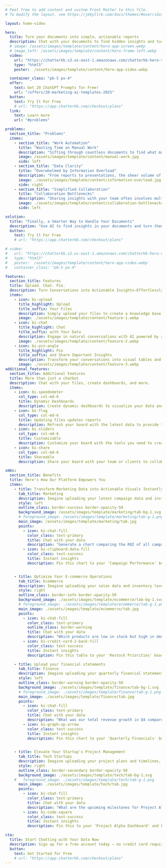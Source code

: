 ```yaml
---
# Feel free to add content and custom Front Matter to this file.
# To modify the layout, see https://jekyllrb.com/docs/themes/#overriding-theme-defaults

layout: home-video

hero:
  title: Turn your documents into simple, actionable reports
  description: Chat with your documents to find hidden insights and turn them into reports that you can share with your team and clients.
  # image: /assets/images/template/content/hero-app-screen.webp
  # image_left: /assets/images/template/content/hero-frame-left.webp
  video:
    url: "https://chatterkb.s3.us-east-1.amazonaws.com/chatterkb-hero-video.m4v"
    type: "html5"
    poster:  /assets/images/template/content/hero-app-video.webp

  container_class: "pb-5 px-4"
  offer:
    text: Get 20 ChatGPT Prompts for Free!
    url: "/offers/20-marketing-ai-templates-2025"
  button:
    text: Try It For Free
    # url: "https://app.chatterkb.com/checkout/plans"
  link:
    text: Learn more
    url: "#problems"

problems:
  section_title: "Problems"
  items:
    - section_title: "Work Automation"
      title: "Wasting Time on Manual Work"
      description: "Sifting through countless documents to find what matters is tedious and time-consuming. Every hour spent scrolling is an hour not spent acting on insights."
      image: /assets/images/template/content/manual-work.jpg
      side: left
    - section_title: "Data Clarity"
      title: "Overwhelmed by Information Overload"
      description: "From reports to presentations, the sheer volume of information makes it easy to miss critical details, slowing down decision-making and impacting results."
      image: ./assets/images/template/content/information-overload.jpg
      side: right
    - section_title: "Simplified Collaboration"
      title: "Collaboration Bottlenecks"
      description: "Sharing insights with your team often involves multiple tools, confusing email chains, and endless revisions – not to mention wasted effort recreating reports."
      image: ./assets/images/template/content/collaboration-bottlenecks.jpg
      side: left

solution:
  title: "Finally, a Smarter Way to Handle Your Documents"
  description: "Use AI to find insights in your documents and turn them into reports that you can share with your team and clients."
  button:
    text: Try It For Free
    # url: "https://app.chatterkb.com/checkout/plans"

# video:
#   url: "https://chatterkb.s3.us-east-1.amazonaws.com/chatterkb-hero-video.m4v"
#   type: "html5"
#   poster:  /assets/images/template/content/hero-app-video.webp
#   container_class: "pb-5 px-4"

features:
  section_title: Features
  title: Upload. Chat. Pin.
  description: Turn Conversations into Actionable Insights—Effortlessly
  items:
    - icon: bi-upload
      title_highlight: Upload
      title_suffix: Your Files
      description: Simply upload your files to create a knowledge base you can chat with. No technical setup—just drag, drop, and let AI provide insights from your own data. 
      image: ./assets/images/template/content/feature-1.webp
    - icon: bi-chat
      title_highlight: Chat
      title_suffix: with Your Data
      description: Engage in natural conversations with AI powered by your own files. Simply ask questions to get instant insights and answers directly from your personalized knowledge base.
      image: ./assets/images/template/content/feature-2.webp
    - icon: bi-pin-angle
      title_highlight: Pin
      title_suffix: and Share Important Insights
      description: Transform your conversations into visual tables and charts for a clearer understanding of your data. Pin these insights to a board you can share with your team or clients, making collaboration effortless.
      image: ./assets/images/template/content/feature-3.webp
additional_features:
  section_title: Additional Features
  title: More than just a chatbot
  description: Chat with your files, create dashboards, and more.
  items:
    - icon: bi-speedometer  
      col_type: col-md-6        
      title: Dynamic Dashboards
      description: Create dynamic dashboards to visualize your data and share with your team.
    - icon: bi-flag
      col_type: col-md-6
      title: Updating files updates reports
      description: Refresh your board with the latest data to provide the most accurate insights.
    - icon: bi-sliders
      col_type: col-md-6
      title: Customizable
      description: Customize your board with the tools you need to create the perfect visualizations.
    - icon: bi-share
      col_type: col-md-6
      title: Shareable
      description: Share your board with your team or clients to collaborate on the most important insights.

smbs:
  section_title: Benefits
  title: Here's How Our Platform Empowers You
  items:
    - title: Transform Marketing Data into Actionable Visuals Instantly
      tab_title: Marketing
      description: Imagine uploading your latest campaign data and instantly generating a comprehensive ROI analysis.
      style: left
      outline_class: border-success border-opacity-50
      background_image: /assets/images/template/marketing/tab-bg-1.svg
      # foreground_image: /assets/images/template/marketing/tab-g-1.png
      main_image: /assets/images/template/marketing/tab.jpg
      points:
        - icon: bi-chat-fill
          color_class: text-primary
          title: Chat with your data
          description: "Generate a chart comparing the ROI of all campaigns in the last six months."
        - icon: bi-clipboard-data-fill
          color_class: text-success
          title: Instant insights
          description: Pin this chart to your 'Campaign Performance' board and impress your clients with real-time insights.


    - title: Optimize Your E-commerce Operations
      tab_title: Ecommerce
      description: Imagine uploading your sales data and inventory levels, and within seconds, pinpointing which products are flying off the shelves but are low in stock.
      style: right
      outline_class: border-info border-opacity-50
      background_image: ./assets/images/template/ecommerce/tab-bg-1.svg
      # foreground_image: ./assets/images/template/ecommerce/tab-g-1.png
      main_image: ./assets/images/template/ecommerce/tab.jpg
      points:
        - icon: bi-chat-fill
          color_class: text-primary
          outline_class: border-warning
          title: Chat with your data
          description: "Which products are low in stock but high in demand?"
        - icon: bi-credit-card-2-back-fill
          color_class: text-success
          title: Instant insights
          description: Pin this table to your 'Restock Priorities' board and keep your procurement team in the loop.

    - title: Upload your financial statements
      tab_title: Finance
      description: Imagine uploading your quarterly financial statements and, within seconds, generating a comparative analysis of your revenue growth.
      style: left
      outline_class: border-warning border-opacity-50
      background_image: ./assets/images/template/finance/tab-bg-1.svg
      # foreground_image: ./assets/images/template/finance/tab-g-1.png
      main_image: ./assets/images/template/finance/tab.jpg
      points:
        - icon: bi-chat-fill
          color_class: text-primary
          title: Chat with your data
          description: "What was our total revenue growth in Q4 compared to Q3?"
        - icon: bi-graph-up-arrow
          color_class: text-success
          title: Instant insights
          description: Pin this chart to your 'Quarterly Financials' board and share it with stakeholders instantly.
    

    - title: Elevate Your Startup's Project Management
      tab_title: Tech Startups
      description: Imagine uploading your project plans and timelines, and within seconds, gaining a clear overview of upcoming milestones and resource allocations.
      style: right
      outline_class: border-secondary border-opacity-50
      background_image: ./assets/images/template/tech/tab-bg-1.svg
    #   foreground_image: ./assets/images/template/tech/tab-g-1.png
      main_image: ./assets/images/template/tech/tab.jpg
      points:
        - icon: bi-chat-fill
          color_class: text-primary
          title: Chat with your data
          description: "What are the upcoming milestones for Project Alpha in the next two weeks?"
        - icon: bi-code-square
          color_class: text-success
          title: Instant insights
          description: Pin this to your 'Project Alpha Dashboard' and keep your development team aligned and focused.

cta:
  title: Start Chatting with Your Data Now
  description: Sign up for a free account today — no credit card required.
  button:
    text: Get Started for Free
    # url: "https://app.chatterkb.com/checkout/plans"
---
```

